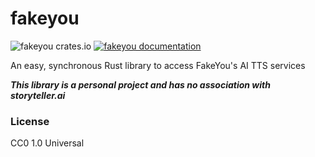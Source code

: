 fakeyou
=======

![fakeyou crates.io](https://img.shields.io/crates/v/$CRATE.svg)
[![fakeyou documentation](https://docs.rs/fakeyou/badge.svg)](https://docs.rs/fakeyou)

An easy, synchronous Rust library to access FakeYou's AI TTS services<br/>

***This library is a personal project and has no association with storyteller.ai***

### License
CC0 1.0 Universal